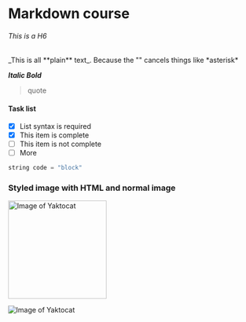 # Markdown course

###### This is a H6

\_This is all \*\*plain\*\* text\_. Because the "\" cancels things like \*asterisk\*

***Italic Bold***

> quote

#### Task list

- [x] List syntax is required
- [x] This item is complete
- [ ] This item is not complete
- [ ] More

```python
string code = "block"
```

### Styled image with HTML and normal image

<img src="http://octodex.github.com/images/yaktocat.png" alt="Image of Yaktocat" width="200" height="200" />

![Image of Yaktocat](https://octodex.github.com/images/yaktocat.png)
